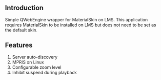 Introduction
------------

Simple QWebEngine wrapper for MaterialSkin on LMS. This application requires
MaterialSkin to be installed on LMS but does not need to be set as the default
skin.


Features
--------

1. Server auto-discovery
2. MPRIS on Linux
3. Configurable zoom level
4. Inhibit suspend during playback
